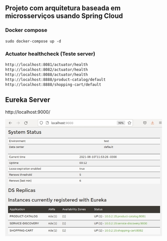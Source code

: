 ## Projeto com arquitetura baseada em microsserviços usando Spring Cloud
### Docker compose
```` shell
sudo docker-compose up -d
````
### Actuator healthcheck (Teste server)
```` 
http://localhost:8081/actuator/health
http://localhost:8082/actuator/health
http://localhost:8088/actuator/health
http://localhost:8888/product-catalog/default
http://localhost:8888/shopping-cart/default
````
## Eureka Server
http://localhost:9000/

![](eureka.jpg)
